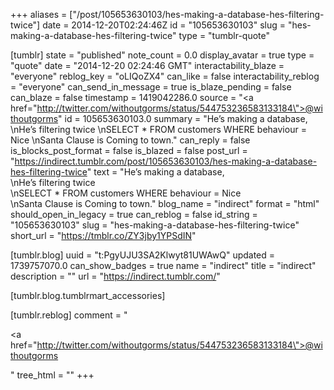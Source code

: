+++
aliases = ["/post/105653630103/hes-making-a-database-hes-filtering-twice"]
date = 2014-12-20T02:24:46Z
id = "105653630103"
slug = "hes-making-a-database-hes-filtering-twice"
type = "tumblr-quote"

[tumblr]
state = "published"
note_count = 0.0
display_avatar = true
type = "quote"
date = "2014-12-20 02:24:46 GMT"
interactability_blaze = "everyone"
reblog_key = "oLIQoZX4"
can_like = false
interactability_reblog = "everyone"
can_send_in_message = true
is_blaze_pending = false
can_blaze = false
timestamp = 1419042286.0
source = "<a href=\"http://twitter.com/withoutgorms/status/544753236583133184\">@withoutgorms</a>"
id = 105653630103.0
summary = "He’s making a database, \nHe’s filtering twice \nSELECT * FROM customers WHERE behaviour = Nice \nSanta Clause is Coming to town."
can_reply = false
is_blocks_post_format = false
is_blazed = false
post_url = "https://indirect.tumblr.com/post/105653630103/hes-making-a-database-hes-filtering-twice"
text = "He&rsquo;s making a database,<br/>\nHe&rsquo;s filtering twice <br/>\nSELECT * FROM customers WHERE behaviour = Nice<br/>\nSanta Clause is Coming to town."
blog_name = "indirect"
format = "html"
should_open_in_legacy = true
can_reblog = false
id_string = "105653630103"
slug = "hes-making-a-database-hes-filtering-twice"
short_url = "https://tmblr.co/ZY3jby1YPSdIN"

[tumblr.blog]
uuid = "t:PgyUJU3SA2Klwyt81UWAwQ"
updated = 1739757070.0
can_show_badges = true
name = "indirect"
title = "indirect"
description = ""
url = "https://indirect.tumblr.com/"

[tumblr.blog.tumblrmart_accessories]

[tumblr.reblog]
comment = "<p><a href=\"http://twitter.com/withoutgorms/status/544753236583133184\">@withoutgorms</a></p>"
tree_html = ""
+++
